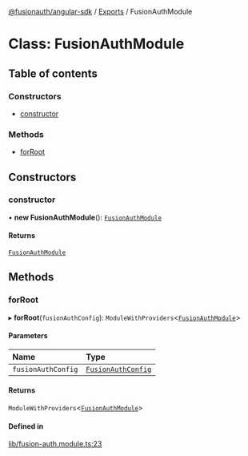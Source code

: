 [@fusionauth/angular-sdk](../README.md) / [Exports](../modules.md) / FusionAuthModule

# Class: FusionAuthModule

## Table of contents

### Constructors

- [constructor](FusionAuthModule.md#constructor)

### Methods

- [forRoot](FusionAuthModule.md#forroot)

## Constructors

### constructor

• **new FusionAuthModule**(): [`FusionAuthModule`](FusionAuthModule.md)

#### Returns

[`FusionAuthModule`](FusionAuthModule.md)

## Methods

### forRoot

▸ **forRoot**(`fusionAuthConfig`): `ModuleWithProviders`\<[`FusionAuthModule`](FusionAuthModule.md)\>

#### Parameters

| Name               | Type                                                    |
| :----------------- | :------------------------------------------------------ |
| `fusionAuthConfig` | [`FusionAuthConfig`](../interfaces/FusionAuthConfig.md) |

#### Returns

`ModuleWithProviders`\<[`FusionAuthModule`](FusionAuthModule.md)\>

#### Defined in

[lib/fusion-auth.module.ts:23](https://github.com/FusionAuth/fusionauth-javascript-sdk/blob/577b2095f8d4b995dc5a020ced655b8e2d042a3a/packages/sdk-angular/projects/fusionauth-angular-sdk/src/lib/fusion-auth.module.ts#L23)

